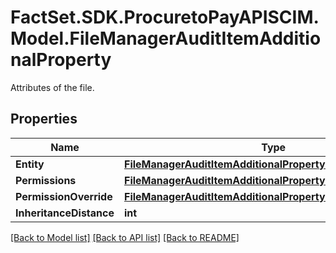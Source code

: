 # FactSet.SDK.ProcuretoPayAPISCIM.Model.FileManagerAuditItemAdditionalProperty
Attributes of the file.

## Properties

Name | Type | Description | Notes
------------ | ------------- | ------------- | -------------
**Entity** | [**FileManagerAuditItemAdditionalPropertyEntity**](FileManagerAuditItemAdditionalPropertyEntity.md) |  | 
**Permissions** | [**FileManagerAuditItemAdditionalPropertyPermissions**](FileManagerAuditItemAdditionalPropertyPermissions.md) |  | 
**PermissionOverride** | [**FileManagerAuditItemAdditionalPropertyPermissionOverride**](FileManagerAuditItemAdditionalPropertyPermissionOverride.md) |  | [optional] 
**InheritanceDistance** | **int** |  | [optional] 

[[Back to Model list]](../README.md#documentation-for-models) [[Back to API list]](../README.md#documentation-for-api-endpoints) [[Back to README]](../README.md)

